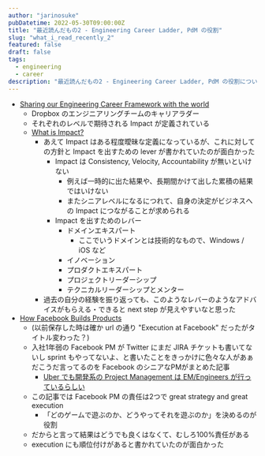 ```yaml
---
author: "jarinosuke"
pubDatetime: 2022-05-30T09:00:00Z
title: "最近読んだもの2 - Engineering Career Ladder, PdM の役割"
slug: "what_i_read_recently_2"
featured: false
draft: false
tags:
  - engineering
  - career
description: "最近読んだもの2 - Engineering Career Ladder, PdM の役割について"
---
```

- [Sharing our Engineering Career Framework with the world](https://dropbox.tech/culture/sharing-our-engineering-career-framework-with-the-world)
	- Dropbox のエンジニアリングチームのキャリアラダー
	- それぞれのレベルで期待される Impact が定義されている
	- [What is Impact?](https://dropbox.github.io/dbx-career-framework/what_is_impact.html)
		- あえて Impact はある程度曖昧な定義になっているが、これに対しての方針と Impact を出すための lever が書かれていたのが面白かった
			- Impact は Consistency, Velocity, Accountability が無いといけない
				- 例えば一時的に出た結果や、長期間かけて出した累積の結果ではいけない
				- またシニアレベルになるにつれて、自身の決定がビジネスへの Impact につながることが求められる
			- Impact を出すためのレバー
				- ドメインエキスパート
					- ここでいうドメインとは技術的なもので、Windows / iOS など
				- イノベーション
				- プロダクトエキスパート
				- プロジェクトリーダーシップ
				- テクニカルリーダーシップとメンター
		- 過去の自分の経験を振り返っても、このようなレバーのようなアドバイスがもらえる・できると next step が見えやすいなと思った
- [How Facebook Builds Products](https://productlife.to/p/-execution-at-facebook)
	- (以前保存した時は確か url の通り "Execution at Facebook" だったがタイトル変わった？)
	- 入社1年弱の Facebook PM が Twitter にまだ JIRA チケットも書いてないし sprint もやってないよ、と書いたことをきっかけに色々な人があぁだこうだ言ってるのを Facebook のシニアなPMがまとめた記事
		- [Uber でも開発系の Project Management は EM/Engineers が行っているらしい](https://twitter.com/GergelyOrosz/status/1421345357397741568)
	- この記事では Facebook PM の責任は2つで great strategy and great execution
		- 「どのゲームで遊ぶのか、どうやってそれを遊ぶのか」を決めるのが役割
	- だからと言って結果はどうでも良くはなくて、むしろ100%責任がある
	- execution にも順位付けがあると書かれていたのが面白かった